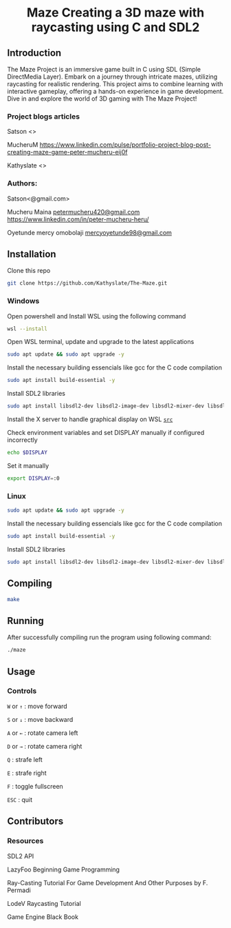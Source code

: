 <center><h1>Maze Creating a 3D maze with raycasting using C and SDL2</h1></center>

## Introduction
The Maze Project is an immersive game built in C using SDL (Simple DirectMedia Layer). Embark on a journey through intricate mazes, utilizing raycasting for realistic rendering. This project aims to combine learning with interactive gameplay, offering a hands-on experience in game development. Dive in and explore the world of 3D gaming with The Maze Project!

### Project blogs articles
Satson <>

MucheruM <https://www.linkedin.com/pulse/portfolio-project-blog-post-creating-maze-game-peter-mucheru-eij0f>

Kathyslate <>

### Authors:
Satson<@gmail.com>

Mucheru Maina <petermucheru420@gmail.com> <https://www.linkedin.com/in/peter-mucheru-heru/>

Oyetunde mercy omobolaji <mercyoyetunde98@gmail.com> 


## Installation
Clone this repo
```bash
git clone https://github.com/Kathyslate/The-Maze.git
```

### Windows
Open powershell and Install WSL using the following command

```bash 
wsl --install
```

Open WSL terminal, update and upgrade to the latest applications 

```bash
sudo apt update && sudo apt upgrade -y
```

Install the necessary building essencials like gcc for the C code compilation
```bash
sudo apt install build-essential -y
```

Install SDL2 libraries
```bash
sudo apt install libsdl2-dev libsdl2-image-dev libsdl2-mixer-dev libsdl2-ttf-dev -y
```
Install the X server  to handle graphical display on WSL
[`src`](https://sourceforge.net/projects/vcxsrv/)

Check environment variables and set DISPLAY manually if configured incorrectly
```bash 
echo $DISPLAY
```

Set it manually
```bash
export DISPLAY=:0
```

### Linux

```bash
sudo apt update && sudo apt upgrade -y
```

Install the necessary building essencials like gcc for the C code compilation
```bash
sudo apt install build-essential -y
```

Install SDL2 libraries
```bash
sudo apt install libsdl2-dev libsdl2-image-dev libsdl2-mixer-dev libsdl2-ttf-dev -y
```

## Compiling
```bash
make
```

## Running
After successfully compiling run the program using following command:

```bash
./maze
```

## Usage

### Controls
```W``` or ```↑``` : move forward

```S``` or ```↓``` : move backward

```A``` or ```←``` : rotate camera left 

```D``` or ```→``` : rotate camera right 

```Q``` : strafe left 

```E``` : strafe right 

```F``` : toggle fullscreen 

```ESC``` : quit


## Contributors
### Resources
SDL2 API

LazyFoo Beginning Game Programming

Ray-Casting Tutorial For Game Development And Other Purposes by F. Permadi

LodeV Raycasting Tutorial

Game Engine Black Book



